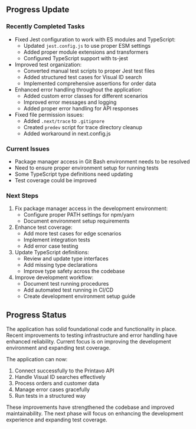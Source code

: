 ## Progress Update

### Recently Completed Tasks
- Fixed Jest configuration to work with ES modules and TypeScript:
  - Updated `jest.config.js` to use proper ESM settings
  - Added proper module extensions and transformers
  - Configured TypeScript support with ts-jest
- Improved test organization:
  - Converted manual test scripts to proper Jest test files
  - Added structured test cases for Visual ID search
  - Implemented comprehensive assertions for order data
- Enhanced error handling throughout the application:
  - Added custom error classes for different scenarios
  - Improved error messages and logging
  - Added proper error handling for API responses
- Fixed file permission issues:
  - Added `.next/trace` to `.gitignore`
  - Created `predev` script for trace directory cleanup
  - Added workaround in next.config.js

### Current Issues
- Package manager access in Git Bash environment needs to be resolved
- Need to ensure proper environment setup for running tests
- Some TypeScript type definitions need updating
- Test coverage could be improved

### Next Steps
1. Fix package manager access in the development environment:
   - Configure proper PATH settings for npm/yarn
   - Document environment setup requirements
2. Enhance test coverage:
   - Add more test cases for edge scenarios
   - Implement integration tests
   - Add error case testing
3. Update TypeScript definitions:
   - Review and update type interfaces
   - Add missing type declarations
   - Improve type safety across the codebase
4. Improve development workflow:
   - Document test running procedures
   - Add automated test running in CI/CD
   - Create development environment setup guide

## Progress Status
The application has solid foundational code and functionality in place. Recent improvements to testing infrastructure and error handling have enhanced reliability. Current focus is on improving the development environment and expanding test coverage.

The application can now:
1. Connect successfully to the Printavo API
2. Handle Visual ID searches effectively
3. Process orders and customer data
4. Manage error cases gracefully
5. Run tests in a structured way

These improvements have strengthened the codebase and improved maintainability. The next phase will focus on enhancing the development experience and expanding test coverage.